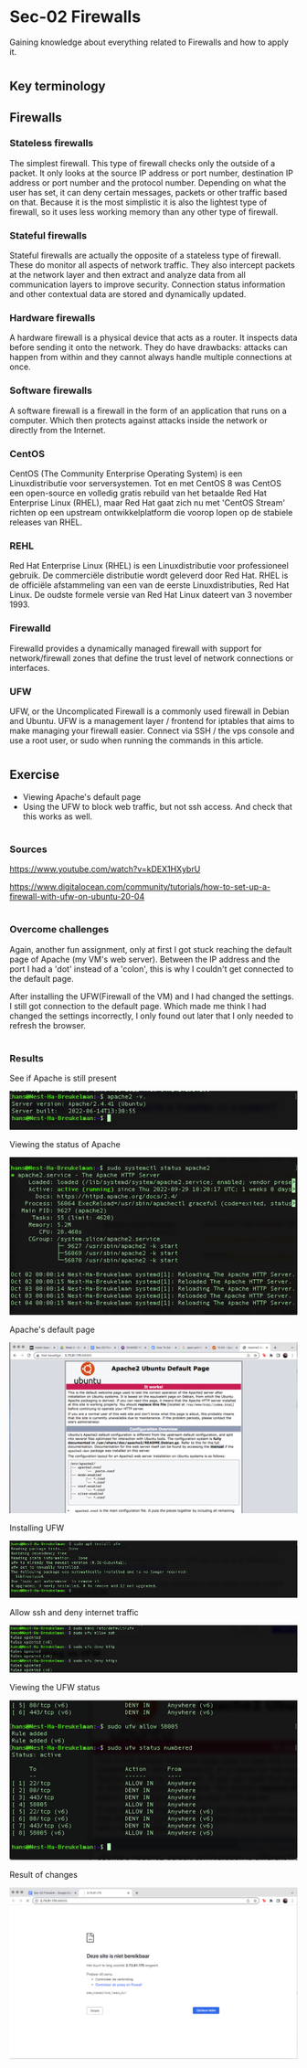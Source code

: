 # Sec-02 Firewalls
Gaining knowledge about everything related to Firewalls and how to apply it.
#

## Key terminology
## Firewalls
### Stateless firewalls
The simplest firewall. This type of firewall checks only the outside of a packet. It only looks at the source IP address or port number, destination IP address or port number and the protocol number. Depending on what the user has set, it can deny certain messages, packets or other traffic based on that. Because it is the most simplistic it is also the lightest type of firewall, so it uses less working memory than any other type of firewall.

### Stateful firewalls
Stateful firewalls are actually the opposite of a stateless type of firewall. These do monitor all aspects of network traffic. They also intercept packets at the network layer and then extract and analyze data from all communication layers to improve security. Connection status information and other contextual data are stored and dynamically updated.

### Hardware firewalls
A hardware firewall is a physical device that acts as a router. It inspects data before sending it onto the network. They do have drawbacks: attacks can happen from within and they cannot always handle multiple connections at once.

### Software firewalls
A software firewall is a firewall in the form of an application that runs on a computer. Which then protects against attacks inside the network or directly from the Internet.

### CentOS
CentOS (The Community Enterprise Operating System) is een Linuxdistributie voor serversystemen. Tot en met CentOS 8 was CentOS een open-source en volledig gratis rebuild van het betaalde Red Hat Enterprise Linux (RHEL), maar Red Hat gaat zich nu met 'CentOS Stream' richten op een upstream ontwikkelplatform die voorop lopen op de stabiele releases van RHEL.

### REHL
Red Hat Enterprise Linux (RHEL) is een Linuxdistributie voor professioneel gebruik. De commerciële distributie wordt geleverd door Red Hat. RHEL is de officiële afstammeling van een van de eerste Linuxdistributies, Red Hat Linux. De oudste formele versie van Red Hat Linux dateert van 3 november 1993.

### Firewalld
Firewalld provides a dynamically managed firewall with support for network/firewall zones that define the trust level of network connections or interfaces.

### UFW
UFW, or the Uncomplicated Firewall is a commonly used firewall in Debian and Ubuntu. UFW is a management layer / frontend for iptables that aims to make managing your firewall easier. Connect via SSH / the vps console and use a root user, or sudo when running the commands in this article.
#

## Exercise
- Viewing Apache's default page
- Using the UFW to block web traffic, but not ssh access. And check that this works as well.
#

### Sources
https://www.youtube.com/watch?v=kDEX1HXybrU

https://www.digitalocean.com/community/tutorials/how-to-set-up-a-firewall-with-ufw-on-ubuntu-20-04
#

### Overcome challenges
Again, another fun assignment, only at first I got stuck reaching the default page of Apache (my VM's web server). Between the IP address and the port I had a 'dot' instead of a 'colon', this is why I couldn't get connected to the default page.

After installing the UFW(Firewall of the VM) and I had changed the settings. I still got connection to the default page. Which made me think I had changed the settings incorrectly, I only found out later that I only needed to refresh the browser.
#

### Results
See if Apache is still present

![a](https://github.com/Techgrounds-Cloud-9/cloud-9-hansbreukelman/blob/6983c7b94f38f14e1cd6f8b0b1ecb295f4563946/00_includes/Week%202/SEC/SEC-02_01%20Apache.png)

Viewing the status of Apache

![a](https://github.com/Techgrounds-Cloud-9/cloud-9-hansbreukelman/blob/6983c7b94f38f14e1cd6f8b0b1ecb295f4563946/00_includes/Week%202/SEC/SEC-02_02%20Stat%20Apa.png)

Apache's default page

![a](https://github.com/Techgrounds-Cloud-9/cloud-9-hansbreukelman/blob/6983c7b94f38f14e1cd6f8b0b1ecb295f4563946/00_includes/Week%202/SEC/SEC-02_03%20Default.png)

Installing UFW

![a](https://github.com/Techgrounds-Cloud-9/cloud-9-hansbreukelman/blob/6983c7b94f38f14e1cd6f8b0b1ecb295f4563946/00_includes/Week%202/SEC/SEC-02_04%20Inst%20UFW.png)

Allow ssh and deny internet traffic

![a](https://github.com/Techgrounds-Cloud-9/cloud-9-hansbreukelman/blob/6983c7b94f38f14e1cd6f8b0b1ecb295f4563946/00_includes/Week%202/SEC/SEC-02_05%20Allow%20deny.png)

Viewing the UFW status

![a](https://github.com/Techgrounds-Cloud-9/cloud-9-hansbreukelman/blob/6983c7b94f38f14e1cd6f8b0b1ecb295f4563946/00_includes/Week%202/SEC/SEC-02_06%20Status.png)

Result of changes

![a](https://github.com/Techgrounds-Cloud-9/cloud-9-hansbreukelman/blob/6983c7b94f38f14e1cd6f8b0b1ecb295f4563946/00_includes/Week%202/SEC/SEC-02_07%20Denied.png)
